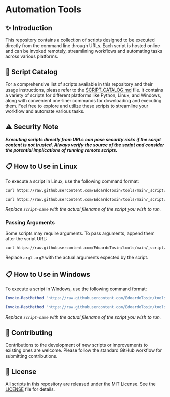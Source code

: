 # Automation Tools

## :sparkles: Introduction

This repository contains a collection of scripts designed to be executed directly from the command line through URLs. Each script is hosted online and can be invoked remotely, streamlining workflows and automating tasks across various platforms.

## :notebook: Script Catalog

For a comprehensive list of scripts available in this repository and their usage instructions, please refer to the [SCRIPT_CATALOG.md](SCRIPT_CATALOG.md) file. It contains a variety of scripts for different platforms like Python, Linux, and Windows, along with convenient one-liner commands for downloading and executing them. Feel free to explore and utilize these scripts to streamline your workflow and automate various tasks.

## :warning: Security Note

***Executing scripts directly from URLs can pose security risks if the script content is not trusted. Always verify the source of the script and consider the potential implications of running remote scripts.***

## :clipboard: How to Use in Linux

To execute a script in Linux, use the following command format:

```sh
curl https://raw.githubusercontent.com/EdoardoTosin/tools/main/_script/script-name.sh | sh
```

```sh
curl https://raw.githubusercontent.com/EdoardoTosin/tools/main/_script/script-name.py | python
```

*Replace `script-name` with the actual filename of the script you wish to run.*

### Passing Arguments

Some scripts may require arguments. To pass arguments, append them after the script URL:

```sh
curl https://raw.githubusercontent.com/EdoardoTosin/tools/main/_script/script-name.sh | sh -s -- arg1 arg2
```

Replace `arg1 arg2` with the actual arguments expected by the script.

## :clipboard: How to Use in Windows

To execute a script in Windows, use the following command format:

```powershell
Invoke-RestMethod "https://raw.githubusercontent.com/EdoardoTosin/tools/main/_script/script-name.ps1" | Invoke-Expression
```

```powershell
Invoke-RestMethod "https://raw.githubusercontent.com/EdoardoTosin/tools/main/_script/script-name.py" | python
```

*Replace `script-name` with the actual filename of the script you wish to run.*

## :busts_in_silhouette: Contributing

Contributions to the development of new scripts or improvements to existing ones are welcome. Please follow the standard GitHub workflow for submitting contributions.

## :page_facing_up: License

All scripts in this repository are released under the MIT License. See the [LICENSE](LICENSE) file for details.
